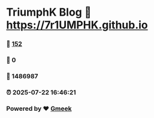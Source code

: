 # TriumphK Blog :link: https://7r1UMPHK.github.io 
### :page_facing_up: [152](https://7r1UMPHK.github.io/tag.html) 
### :speech_balloon: 0 
### :hibiscus: 1486987 
### :alarm_clock: 2025-07-22 16:46:21 
### Powered by :heart: [Gmeek](https://github.com/Meekdai/Gmeek)
